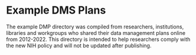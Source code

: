 
<!-- README.md is generated from README.Rmd. Please edit that file -->

# Example DMS Plans

<!-- badges: start -->
<!-- badges: end -->

The example DMP directory was compiled from researchers, institutions,
libraries and workgroups who shared their data management plans online
from 2012-2022. This directory is intended to help researchers comply
with the new NIH policy and will not be updated after publishing.
